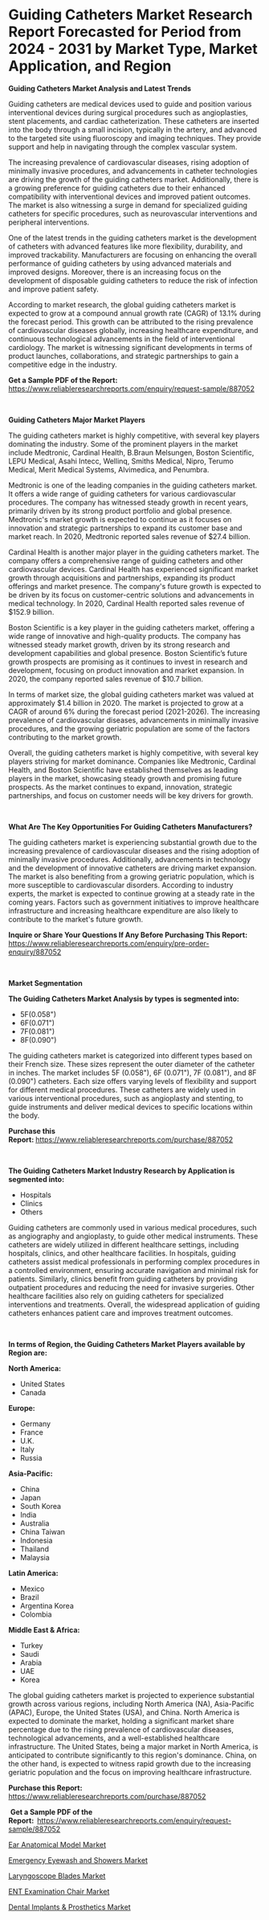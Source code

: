 <p><h1>Guiding Catheters Market Research Report Forecasted for Period from 2024 -  2031 by Market Type, Market Application, and Region</h1></p><p><strong>Guiding Catheters Market Analysis and Latest Trends</strong></p>
<p><p>Guiding catheters are medical devices used to guide and position various interventional devices during surgical procedures such as angioplasties, stent placements, and cardiac catheterization. These catheters are inserted into the body through a small incision, typically in the artery, and advanced to the targeted site using fluoroscopy and imaging techniques. They provide support and help in navigating through the complex vascular system.</p><p>The increasing prevalence of cardiovascular diseases, rising adoption of minimally invasive procedures, and advancements in catheter technologies are driving the growth of the guiding catheters market. Additionally, there is a growing preference for guiding catheters due to their enhanced compatibility with interventional devices and improved patient outcomes. The market is also witnessing a surge in demand for specialized guiding catheters for specific procedures, such as neurovascular interventions and peripheral interventions.</p><p>One of the latest trends in the guiding catheters market is the development of catheters with advanced features like more flexibility, durability, and improved trackability. Manufacturers are focusing on enhancing the overall performance of guiding catheters by using advanced materials and improved designs. Moreover, there is an increasing focus on the development of disposable guiding catheters to reduce the risk of infection and improve patient safety.</p><p>According to market research, the global guiding catheters market is expected to grow at a compound annual growth rate (CAGR) of 13.1% during the forecast period. This growth can be attributed to the rising prevalence of cardiovascular diseases globally, increasing healthcare expenditure, and continuous technological advancements in the field of interventional cardiology. The market is witnessing significant developments in terms of product launches, collaborations, and strategic partnerships to gain a competitive edge in the industry.</p></p>
<p><strong>Get a Sample PDF of the Report:&nbsp;</strong> <a href="https://www.reliableresearchreports.com/enquiry/request-sample/887052">https://www.reliableresearchreports.com/enquiry/request-sample/887052</a></p>
<p>&nbsp;</p>
<p><strong>Guiding Catheters Major Market Players</strong></p>
<p><p>The guiding catheters market is highly competitive, with several key players dominating the industry. Some of the prominent players in the market include Medtronic, Cardinal Health, B.Braun Melsungen, Boston Scientific, LEPU Medical, Asahi Intecc, Wellinq, Smiths Medical, Nipro, Terumo Medical, Merit Medical Systems, Alvimedica, and Penumbra.</p><p>Medtronic is one of the leading companies in the guiding catheters market. It offers a wide range of guiding catheters for various cardiovascular procedures. The company has witnessed steady growth in recent years, primarily driven by its strong product portfolio and global presence. Medtronic's market growth is expected to continue as it focuses on innovation and strategic partnerships to expand its customer base and market reach. In 2020, Medtronic reported sales revenue of $27.4 billion.</p><p>Cardinal Health is another major player in the guiding catheters market. The company offers a comprehensive range of guiding catheters and other cardiovascular devices. Cardinal Health has experienced significant market growth through acquisitions and partnerships, expanding its product offerings and market presence. The company's future growth is expected to be driven by its focus on customer-centric solutions and advancements in medical technology. In 2020, Cardinal Health reported sales revenue of $152.9 billion.</p><p>Boston Scientific is a key player in the guiding catheters market, offering a wide range of innovative and high-quality products. The company has witnessed steady market growth, driven by its strong research and development capabilities and global presence. Boston Scientific’s future growth prospects are promising as it continues to invest in research and development, focusing on product innovation and market expansion. In 2020, the company reported sales revenue of $10.7 billion.</p><p>In terms of market size, the global guiding catheters market was valued at approximately $1.4 billion in 2020. The market is projected to grow at a CAGR of around 6% during the forecast period (2021-2026). The increasing prevalence of cardiovascular diseases, advancements in minimally invasive procedures, and the growing geriatric population are some of the factors contributing to the market growth.</p><p>Overall, the guiding catheters market is highly competitive, with several key players striving for market dominance. Companies like Medtronic, Cardinal Health, and Boston Scientific have established themselves as leading players in the market, showcasing steady growth and promising future prospects. As the market continues to expand, innovation, strategic partnerships, and focus on customer needs will be key drivers for growth.</p></p>
<p>&nbsp;</p>
<p><strong>What Are The Key Opportunities For Guiding Catheters Manufacturers?</strong></p>
<p><p>The guiding catheters market is experiencing substantial growth due to the increasing prevalence of cardiovascular diseases and the rising adoption of minimally invasive procedures. Additionally, advancements in technology and the development of innovative catheters are driving market expansion. The market is also benefiting from a growing geriatric population, which is more susceptible to cardiovascular disorders. According to industry experts, the market is expected to continue growing at a steady rate in the coming years. Factors such as government initiatives to improve healthcare infrastructure and increasing healthcare expenditure are also likely to contribute to the market's future growth.</p></p>
<p><strong>Inquire or Share Your Questions If Any Before Purchasing This Report:</strong> <a href="https://www.reliableresearchreports.com/enquiry/pre-order-enquiry/887052">https://www.reliableresearchreports.com/enquiry/pre-order-enquiry/887052</a></p>
<p>&nbsp;</p>
<p><strong>Market Segmentation</strong></p>
<p><strong>The Guiding Catheters Market Analysis by types is segmented into:</strong></p>
<p><ul><li>5F(0.058")</li><li>6F(0.071")</li><li>7F(0.081")</li><li>8F(0.090")</li></ul></p>
<p><p>The guiding catheters market is categorized into different types based on their French size. These sizes represent the outer diameter of the catheter in inches. The market includes 5F (0.058"), 6F (0.071"), 7F (0.081"), and 8F (0.090") catheters. Each size offers varying levels of flexibility and support for different medical procedures. These catheters are widely used in various interventional procedures, such as angioplasty and stenting, to guide instruments and deliver medical devices to specific locations within the body.</p></p>
<p><strong>Purchase this Report:&nbsp;</strong><a href="https://www.reliableresearchreports.com/purchase/887052">https://www.reliableresearchreports.com/purchase/887052</a></p>
<p>&nbsp;</p>
<p><strong>The Guiding Catheters Market Industry Research by Application is segmented into:</strong></p>
<p><ul><li>Hospitals</li><li>Clinics</li><li>Others</li></ul></p>
<p><p>Guiding catheters are commonly used in various medical procedures, such as angiography and angioplasty, to guide other medical instruments. These catheters are widely utilized in different healthcare settings, including hospitals, clinics, and other healthcare facilities. In hospitals, guiding catheters assist medical professionals in performing complex procedures in a controlled environment, ensuring accurate navigation and minimal risk for patients. Similarly, clinics benefit from guiding catheters by providing outpatient procedures and reducing the need for invasive surgeries. Other healthcare facilities also rely on guiding catheters for specialized interventions and treatments. Overall, the widespread application of guiding catheters enhances patient care and improves treatment outcomes.</p></p>
<p>&nbsp;</p>
<p><strong>In terms of Region, the Guiding Catheters Market Players available by Region are:</strong></p>
<p>
    <p> <strong> North America: </strong>
        <ul>
            <li>United States</li>
            <li>Canada</li>
        </ul>
        </p> 
    <p> <strong> Europe: </strong>
        <ul>
            <li>Germany</li>
            <li>France</li>
            <li>U.K.</li>
            <li>Italy</li>
            <li>Russia</li>
        </ul>
        </p> 
    <p> <strong> Asia-Pacific: </strong>
        <ul>
            <li>China</li>
            <li>Japan</li>
            <li>South Korea</li>
            <li>India</li>
            <li>Australia</li>
            <li>China Taiwan</li>
            <li>Indonesia</li>
            <li>Thailand</li>
            <li>Malaysia</li>
        </ul>
        </p> 
    <p> <strong> Latin America: </strong>
        <ul>
            <li>Mexico</li>
            <li>Brazil</li>
            <li>Argentina Korea</li>
            <li>Colombia</li>
        </ul>
        </p> 
    <p> <strong> Middle East & Africa: </strong>
        <ul>
            <li>Turkey</li>
            <li>Saudi</li>
            <li>Arabia</li>
            <li>UAE</li>
            <li>Korea</li>
        </ul>
    </p>
    </p>
<p><p>The global guiding catheters market is projected to experience substantial growth across various regions, including North America (NA), Asia-Pacific (APAC), Europe, the United States (USA), and China. North America is expected to dominate the market, holding a significant market share percentage due to the rising prevalence of cardiovascular diseases, technological advancements, and a well-established healthcare infrastructure. The United States, being a major market in North America, is anticipated to contribute significantly to this region's dominance. China, on the other hand, is expected to witness rapid growth due to the increasing geriatric population and the focus on improving healthcare infrastructure.</p></p>
<p><strong>Purchase this Report: </strong><a href="https://www.reliableresearchreports.com/purchase/887052">https://www.reliableresearchreports.com/purchase/887052</a></p>
<p>&nbsp;<strong>Get a Sample PDF of the Report:&nbsp;&nbsp;</strong><a href="https://www.reliableresearchreports.com/enquiry/request-sample/887052">https://www.reliableresearchreports.com/enquiry/request-sample/887052</a></p>
<p><strong></strong></p>
<p><p><a href="https://github.com/PeterParrish5/Market-Research-Report-List-3/blob/main/ear-anatomical-model-market.md">Ear Anatomical Model Market</a></p><p><a href="https://github.com/GroverBarry/Market-Research-Report-List-3/blob/main/emergency-eyewash-and-showers-market.md">Emergency Eyewash and Showers Market</a></p><p><a href="https://github.com/CliffMedina6/Market-Research-Report-List-3/blob/main/laryngoscope-blades-market.md">Laryngoscope Blades Market</a></p><p><a href="https://github.com/RickHolmes3/Market-Research-Report-List-3/blob/main/ent-examination-chair-market.md">ENT Examination Chair Market</a></p><p><a href="https://github.com/RichRobinson5/Market-Research-Report-List-3/blob/main/dental-implants-prosthetics-market.md">Dental Implants & Prosthetics Market</a></p></p>
